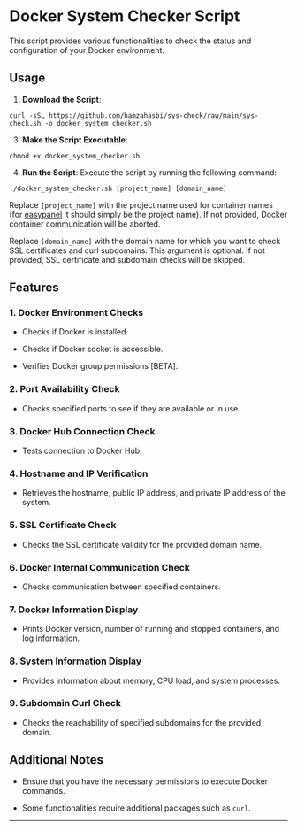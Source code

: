 


#  Docker System Checker Script



This script provides various functionalities to check the status and configuration of your Docker environment.



##  Usage



1.  **Download the Script**:

`curl -sSL https://github.com/hamzahasbi/sys-check/raw/main/sys-check.sh -o docker_system_checker.sh`



3.  **Make the Script Executable**:

`chmod +x docker_system_checker.sh`



4.  **Run the Script**: Execute the script by running the following command:

`./docker_system_checker.sh [project_name] [domain_name]`



Replace `[project_name]` with the project name used for container names (for [easypanel](https://easypanel.io/) it should simply be the project name). If not provided, Docker container communication will be aborted.



Replace `[domain_name]` with the domain name for which you want to check SSL certificates and curl subdomains. This argument is optional. If not provided, SSL certificate and subdomain checks will be skipped.




##  Features



###  1. Docker Environment Checks



-  Checks if Docker is installed.

-  Checks if Docker socket is accessible.

-  Verifies Docker group permissions [BETA].



###  2. Port Availability Check



-  Checks specified ports to see if they are available or in use.



###  3. Docker Hub Connection Check



-  Tests connection to Docker Hub.



###  4. Hostname and IP Verification



-  Retrieves the hostname, public IP address, and private IP address of the system.



###  5. SSL Certificate Check



-  Checks the SSL certificate validity for the provided domain name.



###  6. Docker Internal Communication Check



-  Checks communication between specified containers.



###  7. Docker Information Display



-  Prints Docker version, number of running and stopped containers, and log information.



###  8. System Information Display



-  Provides information about memory, CPU load, and system processes.



###  9. Subdomain Curl Check



-  Checks the reachability of specified subdomains for the provided domain.



##  Additional Notes



-  Ensure that you have the necessary permissions to execute Docker commands.

-  Some functionalities require additional packages such as `curl`.

----------

